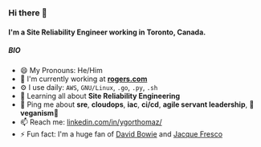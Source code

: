### Hi there 👋

#### I'm a Site Reliability Engineer working in Toronto, Canada.

##### BIO

- 😄 My Pronouns: He/Him
- 🏢 I'm currently working at **[rogers.com](https://www.rogers.com)**
- ⚙️ I use daily: `AWS`, `GNU/Linux`, `.go`, `.py`, `.sh`
- 🌱 Learning all about **Site Reliability Engineering**
- 💬 Ping me about **sre**, **cloudops**, **iac**, **ci/cd**, **agile servant leadership**, **💚veganism💚**
- 📫 Reach me: [linkedin.com/in/ygorthomaz/](https://www.linkedin.com/in/ygorthomaz/)
- ⚡️ Fun fact: I'm a huge fan of [David Bowie](https://youtu.be/y-JqH1M4Ya8) and [Jacque Fresco](https://youtu.be/VbsIP8kYUFc)
